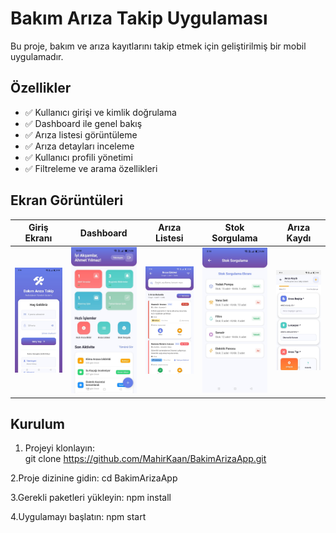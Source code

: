 # Bakım Arıza Takip Uygulaması

Bu proje, bakım ve arıza kayıtlarını takip etmek için geliştirilmiş bir mobil uygulamadır.

## Özellikler
- ✅ Kullanıcı girişi ve kimlik doğrulama  
- ✅ Dashboard ile genel bakış  
- ✅ Arıza listesi görüntüleme  
- ✅ Arıza detayları inceleme  
- ✅ Kullanıcı profili yönetimi  
- ✅ Filtreleme ve arama özellikleri  

## Ekran Görüntüleri

| Giriş Ekranı | Dashboard | Arıza Listesi | Stok Sorgulama | Arıza Kaydı |
|---|---|---|---|---|
| ![Giriş](screenshots/giris.jpg) | ![Dashboard](screenshots/dashboard.jpg) | ![Liste](screenshots/liste.jpg) | ![Detay](screenshots/detay.jpg) | ![Profil](screenshots/profil.jpg) |

## Kurulum

1. Projeyi klonlayın:  
git clone https://github.com/MahirKaan/BakimArizaApp.git

2.Proje dizinine gidin:
cd BakimArizaApp

3.Gerekli paketleri yükleyin:
npm install

4.Uygulamayı başlatın:
npm start


